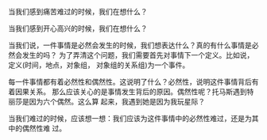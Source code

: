 当我们感到痛苦难过的时候，我们在想什么？

当我们感到开心高兴的时候，我们在想什么？

当我们说，一件事情是必然会发生的时候，我们想表达什么？真的有什么事情是必然会发生的吗？
为了弄清这个问题，我们需要首先对事情下一个定义。比如说，定义(时间，地点，对象组，
对象组的关系组)为一个事件。

每一件事情都有着必然性和偶然性。这说明了什么？必然性，说明这件事情背后有着因果关系。
那么应该关心的是事情发生背后的原因。偶然性呢？托马斯遇到特丽莎是因为六个偶然。这么算
起来，我遇到她是因为我玩星际？

当我们难过的时候，应该想一想：我们应该为这件事情中的必然性难过，还是为其中的偶然性难
过。